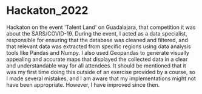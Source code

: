 # Hackaton_2022
Hackaton on the event 'Talent Land' on Guadalajara, that competition it was about the SARS/COVID-19.
During the event, I acted as a data specialist, responsible for ensuring that the database was cleaned and filtered, and that relevant data was extracted from specific regions using data analysis tools like Pandas and Numpy. I also used Geopandas to generate visually appealing and accurate maps that displayed the collected data in a clear and understandable way for all attendees.
It should be mentioned that it was my first time doing this outside of an exercise provided by a course, so I made several mistakes, and I am aware that my implementations might not have been appropriate. However, I have improved since then.
